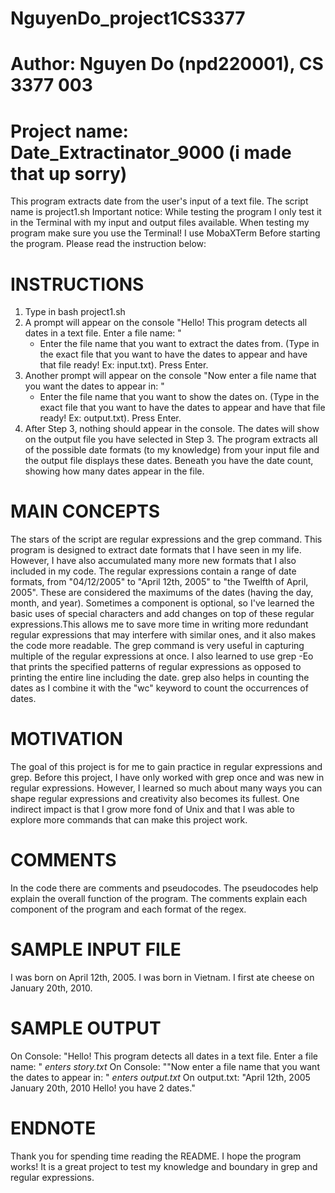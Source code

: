 # NguyenDo_project1CS3377
# Author: Nguyen Do (npd220001), CS 3377 003
# Project name: Date_Extractinator_9000 (i made that up sorry)
  This program extracts date from the user's input of a text file. The script name is project1.sh
  Important notice: While testing the program I only test it in the Terminal with my input and output files available. When testing my program make sure you use the Terminal! I use MobaXTerm
  Before starting the program.
  Please read the instruction below:
# INSTRUCTIONS
  1. Type in bash project1.sh
  2. A prompt will appear on the console "Hello! This program detects all dates in a text file. Enter a file name: "
     - Enter the file name that you want to extract the dates from. (Type in the exact file that you want to have the dates to appear and have that file ready! Ex: input.txt). Press Enter.
  3. Another prompt will appear on the console "Now enter a file name that you want the dates to appear in: "
     - Enter the file name that you want to show the dates on. (Type in the exact file that you want to have the dates to appear and have that file ready! Ex: output.txt). Press Enter.
  4. After Step 3, nothing should appear in the console. The dates will show on the output file you have selected in Step 3. The program extracts all of the possible date formats (to my knowledge) from your input file and the output file displays these dates. Beneath you have the date count, showing how many dates appear in the file.
# MAIN CONCEPTS
  The stars of the script are regular expressions and the grep command. 
  This program is designed to extract date formats that I have seen in my life. However, I have also accumulated many more new formats that I also included in my code.
  The regular expressions contain a range of date formats, from "04/12/2005" to "April 12th, 2005" to "the Twelfth of April, 2005". These are considered the maximums of the dates (having the day, month, and year). Sometimes a component is optional, so I've learned the basic uses of special characters and add changes on top of these regular expressions.This allows me to save more time in writing more redundant regular expressions that may interfere with similar ones, and it also makes the code more readable.
  The grep command is very useful in capturing multiple of the regular expressions at once. I also learned to use grep -Eo that prints the specified patterns of regular expressions as opposed to printing the entire line including the date. grep also helps in counting the dates as I combine it with the "wc" keyword to count the occurrences of dates.
# MOTIVATION
  The goal of this project is for me to gain practice in regular expressions and grep. Before this project, I have only worked with grep once and was new in regular expressions. However, I learned so much about many ways you can shape regular expressions and creativity also becomes its fullest. One indirect impact is that I grow more fond of Unix and that I was able to explore more commands that can make this project work.
# COMMENTS
 In the code there are comments and pseudocodes. The pseudocodes help explain the overall function of the program. The comments explain each component of the program and each format of the regex.
# SAMPLE INPUT FILE
  I was born on April 12th, 2005. I was born in Vietnam. I first ate cheese on January 20th, 2010.
# SAMPLE OUTPUT
  On Console: "Hello! This program detects all dates in a text file. Enter a file name: " *enters story.txt*
  On Console: ""Now enter a file name that you want the dates to appear in: " *enters output.txt*
  On output.txt: "April 12th, 2005
                  January 20th, 2010
                  Hello! you have 2 dates."
# ENDNOTE
  Thank you for spending time reading the README. I hope the program works! It is a great project to test my knowledge and boundary in grep and regular expressions.
